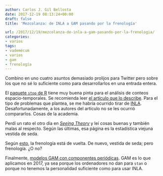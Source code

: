 ```yaml
---
author: Carlos J. Gil Bellosta
date: 2017-12-19 08:13:24+00:00
draft: false
title: 'Mezcolanza: de INLA a GAM pasando por la frenología'

url: /2017/12/19/mezcolanza-de-inla-a-gam-pasando-por-la-frenologia/
categories:
- varios
tags:
- vademécum
- varios
- gam
- frenología
---
```


Combino en uno cuatro asuntos demasiado prolijos para Twitter pero sobre los que no sé lo suficiente como para desarrollarlos en una entrada entera.

El [paquete `stpp` de R](https://cran.r-project.org/package=stpp) tiene muy buena pinta para el análisis de conteos espacio-temporales. Se recomienda leer [el artículo que lo describe](https://www.jstatsoft.org/article/view/v053i02). Para el tipo de problemas que plantea, se me habría ocurrido tirar de [INLA](http://www.r-inla.org/). Desafortunadamente, a los autores del artículo no se les ocurrió compararlos. Cosas de la academia.

Perdí un rato el otro día en [_Seeing Theory_](http://students.brown.edu/seeing-theory/index.html) y leí cosas buenas y también malas al respecto. Según las últimas, esa página es la estadística viejuna vestida de seda.

Según [esto](https://elpais.com/elpais/2017/09/12/hechos/1505211398_056097.html), la frenología está de vuelta. De nuevo, vestida de seda; pero frenología. ¿O no?

Finalmente, [modelos GAM con componentes periódicas](https://www.fromthebottomoftheheap.net/2014/05/09/modelling-seasonal-data-with-gam/). GAM es lo que aplicamos en 2017, ya sea porque los ordenadores no dan para `stan` o porque no tenemos la personalidad suficiente como para usar INLA.
